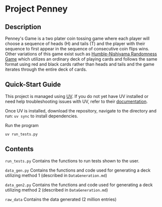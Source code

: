 # Project Penney

## Description

Penney's Game is a two plater coin tossing game where each player will choose a sequence of heads (H) and tails (T) and the player with their sequence to first appear in the sequence of consecutive coin flips wins. Other variations of this game exist such as [Humble-Nishiyama Randomness Game](https://mathwo.github.io/assets/files/penney_game/humble-nishiyama_randomness_game-a_new_variation_on_penneys_coin_game.pdf)  which utilizes an ordinary deck of playing cards and follows the same format using red and black cards rather than heads and tails and the game iterates through the entire deck of cards.

## Quick-Start Guide

This project is managed using [UV](https://docs.astral.sh/uv/). If you do not yet have UV installed or need help troubleshooting issues with UV, refer to their [documentation](https://docs.astral.sh/uv/getting-started/features/). 

Once UV is installed, download the repository, navigate to the directory and run: `uv sync` to install dependencies.

Run the program

`uv run_tests.py`

## Contents
`run_tests.py` Contains the functions to run tests shown to the user.

`data_gen.py` Contains the functions and code used for generating a deck utilizing method 1 (described in `DataGeneration.md`)

`data_gen2.py` Contains the functions and code used for generating a deck utilizing method 2 (described in `DataGeneration.md`)

`raw_data` Contains the data generated (2 million entries)
